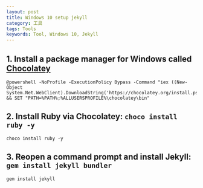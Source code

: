```yaml
---
layout: post
title: Windows 10 setup jekyll
category: 工具
tags: Tools
keywords: Tool, Windows 10, Jekyll
---
```


## 1. Install a package manager for Windows called [Chocolatey](https://chocolatey.org/install)
```
@powershell -NoProfile -ExecutionPolicy Bypass -Command "iex ((New-Object System.Net.WebClient).DownloadString('https://chocolatey.org/install.ps1'))" && SET "PATH=%PATH%;%ALLUSERSPROFILE%\chocolatey\bin"
```
## 2. Install Ruby via Chocolatey: `choco install ruby -y`
```
choco install ruby -y
```
## 3. Reopen a command prompt and install Jekyll: `gem install jekyll bundler`
```
gem install jekyll
```
